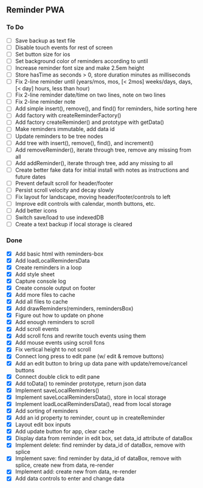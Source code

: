 ## Reminder PWA
### To Do
- [ ] Save backup as text file
- [ ] Disable touch events for rest of screen
- [ ] Set button size for ios
- [ ] Set background color of reminders according to until
- [ ] Increase reminder font size and make 2.5em height
- [ ] Store hasTime as seconds > 0, store duration minutes as milliseconds
- [ ] Fix 2-line reminder until (years/mos, mos, [< 2mos] weeks/days, days, [< day]  hours, less than hour)
- [ ] Fix 2-line reminder date/time on two lines, note on two lines
- [ ] Fix 2-line reminder note
- [ ] Add simple insert(), remove(), and find() for reminders, hide sorting here
- [ ] Add factory with createReminderFactory()
- [ ] Add factory createReminder() and prototype with getData()
- [ ] Make reminders immutable, add data id
- [ ] Update reminders to be tree nodes
- [ ] Add tree with insert(), remove(), find(), and increment()
- [ ] Add removeReminder(), iterate through tree, remove any missing from all
- [ ] Add addReminder(), iterate through tree, add any missing to all
- [ ] Create better fake data for initial install with notes as instructions and future dates
- [ ] Prevent default scroll for header/footer
- [ ] Persist scroll velocity and decay slowly
- [ ] Fix layout for landscape, moving header/footer/controls to left
- [ ] Improve edit controls with calendar, month buttons, etc.
- [ ] Add better icons
- [ ] Switch save/load to use indexedDB
- [ ] Create a text backup if local storage is cleared
### Done
- [x] Add basic html with reminders-box
- [x] Add loadLocalRemindersData
- [x] Create reminders in a loop
- [x] Add style sheet
- [x] Capture console log
- [x] Create console output on footer
- [x] Add more files to cache
- [x] Add all files to cache
- [x] Add drawReminders(reminders, remindersBox)
- [x] Figure out how to update on phone
- [x] Add enough reminders to scroll
- [x] Add scroll events
- [x] Add scroll fcns and rewrite touch events using them
- [x] Add mouse events using scroll fcns
- [x] Fix vertical height to not scroll
- [x] Connect long press to edit pane (w/ edit & remove buttons)
- [x] Add an edit button to bring up data pane with update/remove/cancel buttons
- [x] Connect double click to edit pane
- [x] Add toData() to reminder prototype, return json data
- [x] Implement saveLocalReminders()
- [x] Implement saveLocalRemindersData(), store in local storage 
- [x] Implement loadLocalRemindersData(), read from local storage 
- [x] Add sorting of reminders
- [x] Add an id property to reminder, count up in createReminder
- [x] Layout edit box inputs
- [x] Add update button for app, clear cache
- [x] Display data from reminder in edit box, set data_id attribute of dataBox
- [x] Implement delete: find reminder by data_id of dataBox, remove with splice
- [x] Implement save: find reminder by data_id of dataBox, remove with splice, create new from data, re-render
- [x] Implement add: create new from data, re-render
- [x] Add data controls to enter and change data
